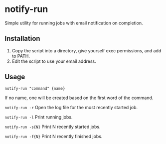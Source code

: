 # notify-run

Simple utility for running jobs with email notification on completion.

## Installation

1. Copy the script into a directory, give yourself exec permissions, and add to PATH.
2. Edit the script to use your email address.

## Usage

`notify-run "command" {name}`

If no name, one will be created based on the first word of the command.

`notify-run -r` Open the log file for the most recently started job.

`notify-run -l` Print running jobs.

`notify-run -s{N}` Print N recently started jobs.

`notify-run -f{N}` Print N recently finished jobs.
